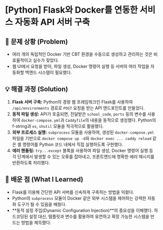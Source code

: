 # [Python] Flask와 Docker를 연동한 서비스 자동화 API 서버 구축

## 🤔 문제 상황 (Problem)
- 여러 개의 독립적인 Docker 기반 CBT 환경을 수동으로 생성하고 관리하는 것은 비효율적이고 실수가 잦았다.
- 웹 UI에서 요청을 받아, 파일 생성, Docker 명령어 실행 등 서버의 여러 작업을 자동화할 백엔드 시스템이 필요했다.

## 💡 해결 과정 (Solution)
1.  **Flask 서버 구축:** Python의 경량 웹 프레임워크인 Flask를 사용하여 `/api/environments` 경로로 `POST` 요청을 받는 API 엔드포인트를 만들었다.
2.  **동적 파일 생성:** API가 호출되면, 전달받은 `school_code`, `ports` 등의 변수를 사용하여 `docker-compose.yml`과 `Caddyfile`의 내용을 동적으로 생성했다. Python의 f-string과 `os`, `shutil` 모듈을 적극적으로 활용했다.
3.  **외부 프로세스 실행:** `subprocess` 모듈을 사용하여, 생성된 `docker-compose.yml` 파일을 기반으로 `docker compose up -d`와 `docker exec ... caddy reload` 같은 셸 명령어를 Python 코드 내에서 직접 실행하도록 구현했다.
4.  **에러 핸들링:** `try...except` 블록을 사용하여 파일 생성, Docker 명령어 실행 등 각 단계에서 발생할 수 있는 오류를 잡아내고, 프론트엔드에 명확한 에러 메시지를 반환하도록 처리했다.

## 📖 배운 점 (What I Learned)
- Flask를 이용해 간단한 API 서버를 신속하게 구축하는 방법을 익혔다.
- Python의 `subprocess` 모듈이 Docker 같은 외부 시스템을 제어하는 강력한 자동화 도구가 될 수 있음을 배웠다.
- **동적 설정 주입(Dynamic Configuration Injection)**의 중요성을 이해했다. 하드코딩된 설정 대신, 템플릿과 변수를 활용하여 유연하고 확장 가능한 시스템을 만드는 방법을 체득했다.